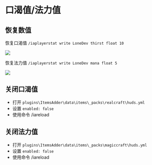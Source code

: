 # 口渴值/法力值

## 恢复数值

恢复口渴值 `/iaplayerstat write LoneDev thirst float 10`

![](https://mclinglan.oss-cn-beijing.aliyuncs.com/ItemsAdder-Wiki/%E5%8F%A3%E6%B8%B4%E5%80%BC.png)

恢复法力值 `/iaplayerstat write LoneDev mana float 5`

![](https://mclinglan.oss-cn-beijing.aliyuncs.com/ItemsAdder-Wiki/%E6%B3%95%E5%8A%9B%E5%80%BC.png)

## 关闭口渴值

* 打开 `plugins\ItemsAdder\data\items\_packs\realcraft\huds.yml`
* 设置 `enabled: false`
* 使用命令 /iareload 

## 关闭法力值

* 打开 `plugins\ItemsAdder\data\items\_packs\magiccraft\huds.yml`
* 设置 `enabled: false`
* 使用命令 /iareload 

